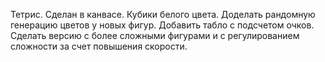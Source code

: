 Тетрис. 
Сделан в канвасе.
Кубики белого цвета.
Доделать рандомную генерацию цветов у новых фигур.
Добавить табло с подсчетом очков.
Сделать версию с более сложными фигурами и с регулированием сложности за счет повышения скорости.
